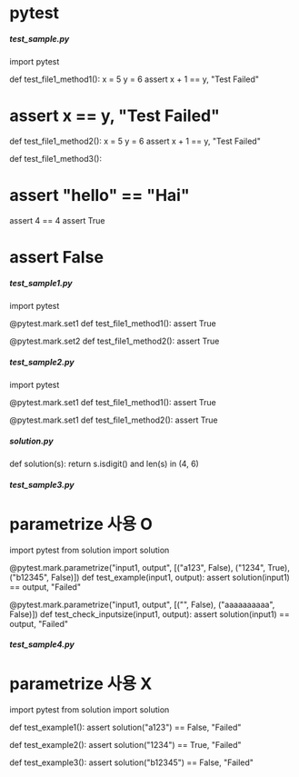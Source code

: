 # pytest

##### test_sample.py #####



import pytest

def test_file1_method1():
  x = 5
  y = 6
  assert x + 1 == y, "Test Failed"
  # assert x == y, "Test Failed"

def test_file1_method2():
  x = 5
  y = 6
  assert x + 1 == y, "Test Failed"

def test_file1_method3():
  # assert "hello" == "Hai"
  assert 4 == 4
  assert True
  # assert False



##### test_sample1.py #####



import pytest

@pytest.mark.set1
def test_file1_method1():
  assert True

@pytest.mark.set2
def test_file1_method2():
  assert True



##### test_sample2.py #####



import pytest

@pytest.mark.set1
def test_file1_method1():
  assert True

@pytest.mark.set1
def test_file1_method2():
  assert True



##### solution.py #####



def solution(s):
  return s.isdigit() and len(s) in (4, 6)



##### test_sample3.py #####



# parametrize 사용 O
import pytest
from solution import solution

@pytest.mark.parametrize("input1, output", [("a123", False), ("1234", True), ("b12345", False)])
def test_example(input1, output):
  assert solution(input1) == output, "Failed"

@pytest.mark.parametrize("input1, output", [("", False), ("aaaaaaaaaa", False)])
def test_check_inputsize(input1, output):
  assert solution(input1) == output, "Failed"



##### test_sample4.py #####



# parametrize 사용 X
import pytest
from solution import solution

def test_example1():
  assert solution("a123") == False, "Failed"

def test_example2():
  assert solution("1234") == True, "Failed"
  
def test_example3():
  assert solution("b12345") == False, "Failed"
